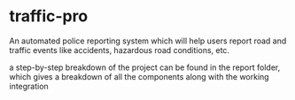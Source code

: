# traffic-pro
An automated police reporting system which will help users report road and traffic events like accidents, hazardous road conditions, etc.

a step-by-step breakdown of the project can be found in the report folder, which gives a breakdown of all the components along with the working integration
